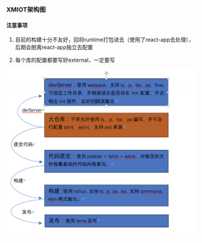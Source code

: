 ### XMIOT架构图

#### 注意事项

1. 目前的构建十分不友好，回将runtime打包进去（使用了react-app去处理），后期会脱离react-app独立去配置

2. 每个库的配置都要写好external，一定要写

![xmiot](./xmiot.png)
  
